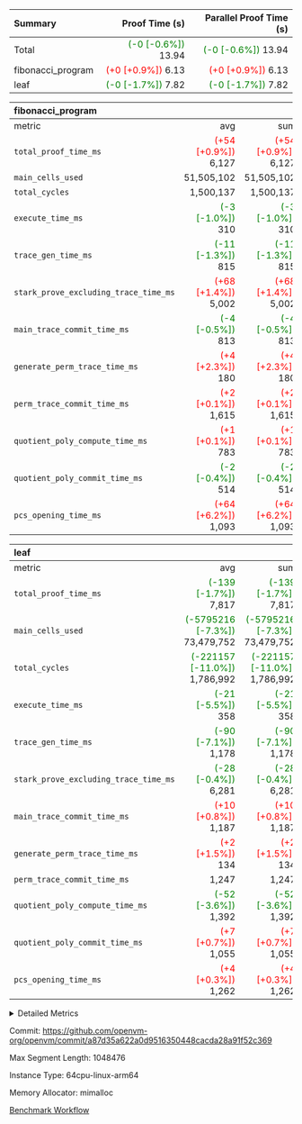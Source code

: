 | Summary | Proof Time (s) | Parallel Proof Time (s) |
|:---|---:|---:|
| Total | <span style='color: green'>(-0 [-0.6%])</span> 13.94 | <span style='color: green'>(-0 [-0.6%])</span> 13.94 |
| fibonacci_program | <span style='color: red'>(+0 [+0.9%])</span> 6.13 | <span style='color: red'>(+0 [+0.9%])</span> 6.13 |
| leaf | <span style='color: green'>(-0 [-1.7%])</span> 7.82 | <span style='color: green'>(-0 [-1.7%])</span> 7.82 |


| fibonacci_program |||||
|:---|---:|---:|---:|---:|
|metric|avg|sum|max|min|
| `total_proof_time_ms ` | <span style='color: red'>(+54 [+0.9%])</span> 6,127 | <span style='color: red'>(+54 [+0.9%])</span> 6,127 | <span style='color: red'>(+54 [+0.9%])</span> 6,127 | <span style='color: red'>(+54 [+0.9%])</span> 6,127 |
| `main_cells_used     ` |  51,505,102 |  51,505,102 |  51,505,102 |  51,505,102 |
| `total_cycles        ` |  1,500,137 |  1,500,137 |  1,500,137 |  1,500,137 |
| `execute_time_ms     ` | <span style='color: green'>(-3 [-1.0%])</span> 310 | <span style='color: green'>(-3 [-1.0%])</span> 310 | <span style='color: green'>(-3 [-1.0%])</span> 310 | <span style='color: green'>(-3 [-1.0%])</span> 310 |
| `trace_gen_time_ms   ` | <span style='color: green'>(-11 [-1.3%])</span> 815 | <span style='color: green'>(-11 [-1.3%])</span> 815 | <span style='color: green'>(-11 [-1.3%])</span> 815 | <span style='color: green'>(-11 [-1.3%])</span> 815 |
| `stark_prove_excluding_trace_time_ms` | <span style='color: red'>(+68 [+1.4%])</span> 5,002 | <span style='color: red'>(+68 [+1.4%])</span> 5,002 | <span style='color: red'>(+68 [+1.4%])</span> 5,002 | <span style='color: red'>(+68 [+1.4%])</span> 5,002 |
| `main_trace_commit_time_ms` | <span style='color: green'>(-4 [-0.5%])</span> 813 | <span style='color: green'>(-4 [-0.5%])</span> 813 | <span style='color: green'>(-4 [-0.5%])</span> 813 | <span style='color: green'>(-4 [-0.5%])</span> 813 |
| `generate_perm_trace_time_ms` | <span style='color: red'>(+4 [+2.3%])</span> 180 | <span style='color: red'>(+4 [+2.3%])</span> 180 | <span style='color: red'>(+4 [+2.3%])</span> 180 | <span style='color: red'>(+4 [+2.3%])</span> 180 |
| `perm_trace_commit_time_ms` | <span style='color: red'>(+2 [+0.1%])</span> 1,615 | <span style='color: red'>(+2 [+0.1%])</span> 1,615 | <span style='color: red'>(+2 [+0.1%])</span> 1,615 | <span style='color: red'>(+2 [+0.1%])</span> 1,615 |
| `quotient_poly_compute_time_ms` | <span style='color: red'>(+1 [+0.1%])</span> 783 | <span style='color: red'>(+1 [+0.1%])</span> 783 | <span style='color: red'>(+1 [+0.1%])</span> 783 | <span style='color: red'>(+1 [+0.1%])</span> 783 |
| `quotient_poly_commit_time_ms` | <span style='color: green'>(-2 [-0.4%])</span> 514 | <span style='color: green'>(-2 [-0.4%])</span> 514 | <span style='color: green'>(-2 [-0.4%])</span> 514 | <span style='color: green'>(-2 [-0.4%])</span> 514 |
| `pcs_opening_time_ms ` | <span style='color: red'>(+64 [+6.2%])</span> 1,093 | <span style='color: red'>(+64 [+6.2%])</span> 1,093 | <span style='color: red'>(+64 [+6.2%])</span> 1,093 | <span style='color: red'>(+64 [+6.2%])</span> 1,093 |

| leaf |||||
|:---|---:|---:|---:|---:|
|metric|avg|sum|max|min|
| `total_proof_time_ms ` | <span style='color: green'>(-139 [-1.7%])</span> 7,817 | <span style='color: green'>(-139 [-1.7%])</span> 7,817 | <span style='color: green'>(-139 [-1.7%])</span> 7,817 | <span style='color: green'>(-139 [-1.7%])</span> 7,817 |
| `main_cells_used     ` | <span style='color: green'>(-5795216 [-7.3%])</span> 73,479,752 | <span style='color: green'>(-5795216 [-7.3%])</span> 73,479,752 | <span style='color: green'>(-5795216 [-7.3%])</span> 73,479,752 | <span style='color: green'>(-5795216 [-7.3%])</span> 73,479,752 |
| `total_cycles        ` | <span style='color: green'>(-221157 [-11.0%])</span> 1,786,992 | <span style='color: green'>(-221157 [-11.0%])</span> 1,786,992 | <span style='color: green'>(-221157 [-11.0%])</span> 1,786,992 | <span style='color: green'>(-221157 [-11.0%])</span> 1,786,992 |
| `execute_time_ms     ` | <span style='color: green'>(-21 [-5.5%])</span> 358 | <span style='color: green'>(-21 [-5.5%])</span> 358 | <span style='color: green'>(-21 [-5.5%])</span> 358 | <span style='color: green'>(-21 [-5.5%])</span> 358 |
| `trace_gen_time_ms   ` | <span style='color: green'>(-90 [-7.1%])</span> 1,178 | <span style='color: green'>(-90 [-7.1%])</span> 1,178 | <span style='color: green'>(-90 [-7.1%])</span> 1,178 | <span style='color: green'>(-90 [-7.1%])</span> 1,178 |
| `stark_prove_excluding_trace_time_ms` | <span style='color: green'>(-28 [-0.4%])</span> 6,281 | <span style='color: green'>(-28 [-0.4%])</span> 6,281 | <span style='color: green'>(-28 [-0.4%])</span> 6,281 | <span style='color: green'>(-28 [-0.4%])</span> 6,281 |
| `main_trace_commit_time_ms` | <span style='color: red'>(+10 [+0.8%])</span> 1,187 | <span style='color: red'>(+10 [+0.8%])</span> 1,187 | <span style='color: red'>(+10 [+0.8%])</span> 1,187 | <span style='color: red'>(+10 [+0.8%])</span> 1,187 |
| `generate_perm_trace_time_ms` | <span style='color: red'>(+2 [+1.5%])</span> 134 | <span style='color: red'>(+2 [+1.5%])</span> 134 | <span style='color: red'>(+2 [+1.5%])</span> 134 | <span style='color: red'>(+2 [+1.5%])</span> 134 |
| `perm_trace_commit_time_ms` |  1,247 |  1,247 |  1,247 |  1,247 |
| `quotient_poly_compute_time_ms` | <span style='color: green'>(-52 [-3.6%])</span> 1,392 | <span style='color: green'>(-52 [-3.6%])</span> 1,392 | <span style='color: green'>(-52 [-3.6%])</span> 1,392 | <span style='color: green'>(-52 [-3.6%])</span> 1,392 |
| `quotient_poly_commit_time_ms` | <span style='color: red'>(+7 [+0.7%])</span> 1,055 | <span style='color: red'>(+7 [+0.7%])</span> 1,055 | <span style='color: red'>(+7 [+0.7%])</span> 1,055 | <span style='color: red'>(+7 [+0.7%])</span> 1,055 |
| `pcs_opening_time_ms ` | <span style='color: red'>(+4 [+0.3%])</span> 1,262 | <span style='color: red'>(+4 [+0.3%])</span> 1,262 | <span style='color: red'>(+4 [+0.3%])</span> 1,262 | <span style='color: red'>(+4 [+0.3%])</span> 1,262 |



<details>
<summary>Detailed Metrics</summary>

| group | num_segments | keygen_time_ms | commit_exe_time_ms |
| --- | --- | --- | --- |
| fibonacci_program | 1 | 341 | 7 | 

| group | air_name | quotient_deg | interactions | constraints |
| --- | --- | --- | --- | --- |
| fibonacci_program | AccessAdapterAir<16> | 2 | 5 | 14 | 
| fibonacci_program | AccessAdapterAir<2> | 2 | 5 | 14 | 
| fibonacci_program | AccessAdapterAir<32> | 2 | 5 | 14 | 
| fibonacci_program | AccessAdapterAir<4> | 2 | 5 | 14 | 
| fibonacci_program | AccessAdapterAir<64> | 2 | 5 | 14 | 
| fibonacci_program | AccessAdapterAir<8> | 2 | 5 | 14 | 
| fibonacci_program | BitwiseOperationLookupAir<8> | 2 | 2 | 4 | 
| fibonacci_program | MemoryMerkleAir<8> | 2 | 4 | 40 | 
| fibonacci_program | PersistentBoundaryAir<8> | 2 | 3 | 6 | 
| fibonacci_program | PhantomAir | 2 | 3 | 5 | 
| fibonacci_program | Poseidon2PeripheryAir<BabyBearParameters>, 1> | 2 | 1 | 286 | 
| fibonacci_program | ProgramAir | 1 | 1 | 4 | 
| fibonacci_program | RangeTupleCheckerAir<2> | 1 | 1 | 4 | 
| fibonacci_program | VariableRangeCheckerAir | 1 | 1 | 4 | 
| fibonacci_program | VmAirWrapper<Rv32BaseAluAdapterAir, BaseAluCoreAir<4, 8> | 2 | 19 | 43 | 
| fibonacci_program | VmAirWrapper<Rv32BaseAluAdapterAir, LessThanCoreAir<4, 8> | 2 | 17 | 39 | 
| fibonacci_program | VmAirWrapper<Rv32BaseAluAdapterAir, ShiftCoreAir<4, 8> | 2 | 23 | 90 | 
| fibonacci_program | VmAirWrapper<Rv32BranchAdapterAir, BranchEqualCoreAir<4> | 2 | 11 | 25 | 
| fibonacci_program | VmAirWrapper<Rv32BranchAdapterAir, BranchLessThanCoreAir<4, 8> | 2 | 13 | 41 | 
| fibonacci_program | VmAirWrapper<Rv32CondRdWriteAdapterAir, Rv32JalLuiCoreAir> | 2 | 10 | 22 | 
| fibonacci_program | VmAirWrapper<Rv32HintStoreAdapterAir, Rv32HintStoreCoreAir> | 2 | 15 | 17 | 
| fibonacci_program | VmAirWrapper<Rv32JalrAdapterAir, Rv32JalrCoreAir> | 2 | 16 | 20 | 
| fibonacci_program | VmAirWrapper<Rv32LoadStoreAdapterAir, LoadSignExtendCoreAir<4, 8> | 2 | 18 | 33 | 
| fibonacci_program | VmAirWrapper<Rv32LoadStoreAdapterAir, LoadStoreCoreAir<4> | 2 | 17 | 38 | 
| fibonacci_program | VmAirWrapper<Rv32MultAdapterAir, DivRemCoreAir<4, 8> | 2 | 25 | 88 | 
| fibonacci_program | VmAirWrapper<Rv32MultAdapterAir, MulHCoreAir<4, 8> | 2 | 24 | 38 | 
| fibonacci_program | VmAirWrapper<Rv32MultAdapterAir, MultiplicationCoreAir<4, 8> | 2 | 19 | 26 | 
| fibonacci_program | VmAirWrapper<Rv32RdWriteAdapterAir, Rv32AuipcCoreAir> | 2 | 11 | 15 | 
| fibonacci_program | VmConnectorAir | 2 | 3 | 9 | 
| leaf | AccessAdapterAir<2> | 4 | 5 | 12 | 
| leaf | AccessAdapterAir<4> | 4 | 5 | 12 | 
| leaf | AccessAdapterAir<8> | 4 | 5 | 12 | 
| leaf | FriReducedOpeningAir | 4 | 35 | 59 | 
| leaf | NativePoseidon2Air<BabyBearParameters>, 1> | 4 | 176 | 590 | 
| leaf | PhantomAir | 4 | 3 | 4 | 
| leaf | ProgramAir | 1 | 1 | 4 | 
| leaf | VariableRangeCheckerAir | 1 | 1 | 4 | 
| leaf | VmAirWrapper<BranchNativeAdapterAir, BranchEqualCoreAir<1> | 2 | 11 | 23 | 
| leaf | VmAirWrapper<JalNativeAdapterAir, JalCoreAir> | 4 | 7 | 6 | 
| leaf | VmAirWrapper<NativeAdapterAir<2, 0>, PublicValuesCoreAir> | 4 | 11 | 23 | 
| leaf | VmAirWrapper<NativeAdapterAir<2, 1>, FieldArithmeticCoreAir> | 4 | 15 | 23 | 
| leaf | VmAirWrapper<NativeLoadStoreAdapterAir<1>, NativeLoadStoreCoreAir<1> | 4 | 15 | 20 | 
| leaf | VmAirWrapper<NativeLoadStoreAdapterAir<4>, NativeLoadStoreCoreAir<4> | 4 | 15 | 20 | 
| leaf | VmAirWrapper<NativeVectorizedAdapterAir<4>, FieldExtensionCoreAir> | 4 | 15 | 23 | 
| leaf | VmConnectorAir | 4 | 3 | 8 | 
| leaf | VolatileBoundaryAir | 4 | 4 | 16 | 

| group | air_name | idx | rows | prep_cols | perm_cols | main_cols | cells |
| --- | --- | --- | --- | --- | --- | --- | --- |
| leaf | AccessAdapterAir<2> | 0 | 262,144 |  | 16 | 11 | 7,077,888 | 
| leaf | AccessAdapterAir<4> | 0 | 131,072 |  | 16 | 13 | 3,801,088 | 
| leaf | AccessAdapterAir<8> | 0 | 512 |  | 16 | 17 | 16,896 | 
| leaf | FriReducedOpeningAir | 0 | 131,072 |  | 76 | 64 | 18,350,080 | 
| leaf | NativePoseidon2Air<BabyBearParameters>, 1> | 0 | 32,768 |  | 356 | 399 | 24,739,840 | 
| leaf | PhantomAir | 0 | 32,768 |  | 8 | 6 | 458,752 | 
| leaf | ProgramAir | 0 | 131,072 |  | 8 | 10 | 2,359,296 | 
| leaf | VariableRangeCheckerAir | 0 | 262,144 | 2 | 8 | 1 | 2,359,296 | 
| leaf | VmAirWrapper<BranchNativeAdapterAir, BranchEqualCoreAir<1> | 0 | 524,288 |  | 28 | 23 | 26,738,688 | 
| leaf | VmAirWrapper<JalNativeAdapterAir, JalCoreAir> | 0 | 65,536 |  | 12 | 10 | 1,441,792 | 
| leaf | VmAirWrapper<NativeAdapterAir<2, 0>, PublicValuesCoreAir> | 0 | 64 |  | 16 | 23 | 2,496 | 
| leaf | VmAirWrapper<NativeAdapterAir<2, 1>, FieldArithmeticCoreAir> | 0 | 1,048,576 |  | 20 | 30 | 52,428,800 | 
| leaf | VmAirWrapper<NativeLoadStoreAdapterAir<1>, NativeLoadStoreCoreAir<1> | 0 | 524,288 |  | 36 | 25 | 31,981,568 | 
| leaf | VmAirWrapper<NativeLoadStoreAdapterAir<4>, NativeLoadStoreCoreAir<4> | 0 | 65,536 |  | 36 | 34 | 4,587,520 | 
| leaf | VmAirWrapper<NativeVectorizedAdapterAir<4>, FieldExtensionCoreAir> | 0 | 32,768 |  | 20 | 40 | 1,966,080 | 
| leaf | VmConnectorAir | 0 | 2 | 1 | 8 | 4 | 24 | 
| leaf | VolatileBoundaryAir | 0 | 524,288 |  | 8 | 11 | 9,961,472 | 

| group | air_name | segment | rows | prep_cols | perm_cols | main_cols | cells |
| --- | --- | --- | --- | --- | --- | --- | --- |
| fibonacci_program | AccessAdapterAir<8> | 0 | 64 |  | 24 | 17 | 2,624 | 
| fibonacci_program | BitwiseOperationLookupAir<8> | 0 | 65,536 | 3 | 8 | 2 | 655,360 | 
| fibonacci_program | MemoryMerkleAir<8> | 0 | 512 |  | 20 | 32 | 26,624 | 
| fibonacci_program | PersistentBoundaryAir<8> | 0 | 64 |  | 12 | 20 | 2,048 | 
| fibonacci_program | PhantomAir | 0 | 2 |  | 12 | 6 | 36 | 
| fibonacci_program | Poseidon2PeripheryAir<BabyBearParameters>, 1> | 0 | 256 |  | 8 | 300 | 78,848 | 
| fibonacci_program | ProgramAir | 0 | 4,096 |  | 8 | 10 | 73,728 | 
| fibonacci_program | RangeTupleCheckerAir<2> | 0 | 524,288 | 2 | 8 | 1 | 4,718,592 | 
| fibonacci_program | VariableRangeCheckerAir | 0 | 262,144 | 2 | 8 | 1 | 2,359,296 | 
| fibonacci_program | VmAirWrapper<Rv32BaseAluAdapterAir, BaseAluCoreAir<4, 8> | 0 | 1,048,576 |  | 80 | 36 | 121,634,816 | 
| fibonacci_program | VmAirWrapper<Rv32BaseAluAdapterAir, LessThanCoreAir<4, 8> | 0 | 524,288 |  | 40 | 37 | 40,370,176 | 
| fibonacci_program | VmAirWrapper<Rv32BaseAluAdapterAir, ShiftCoreAir<4, 8> | 0 | 2 |  | 52 | 53 | 210 | 
| fibonacci_program | VmAirWrapper<Rv32BranchAdapterAir, BranchEqualCoreAir<4> | 0 | 262,144 |  | 48 | 26 | 19,398,656 | 
| fibonacci_program | VmAirWrapper<Rv32BranchAdapterAir, BranchLessThanCoreAir<4, 8> | 0 | 8 |  | 56 | 32 | 704 | 
| fibonacci_program | VmAirWrapper<Rv32CondRdWriteAdapterAir, Rv32JalLuiCoreAir> | 0 | 131,072 |  | 44 | 18 | 8,126,464 | 
| fibonacci_program | VmAirWrapper<Rv32HintStoreAdapterAir, Rv32HintStoreCoreAir> | 0 | 4 |  | 36 | 26 | 248 | 
| fibonacci_program | VmAirWrapper<Rv32JalrAdapterAir, Rv32JalrCoreAir> | 0 | 16 |  | 36 | 28 | 1,024 | 
| fibonacci_program | VmAirWrapper<Rv32LoadStoreAdapterAir, LoadStoreCoreAir<4> | 0 | 32 |  | 72 | 40 | 3,584 | 
| fibonacci_program | VmAirWrapper<Rv32RdWriteAdapterAir, Rv32AuipcCoreAir> | 0 | 16 |  | 28 | 21 | 784 | 
| fibonacci_program | VmConnectorAir | 0 | 2 | 1 | 12 | 4 | 32 | 

| group | idx | trace_gen_time_ms | total_proof_time_ms | total_cycles | total_cells | stark_prove_excluding_trace_time_ms | quotient_poly_compute_time_ms | quotient_poly_commit_time_ms | perm_trace_commit_time_ms | pcs_opening_time_ms | main_trace_commit_time_ms | main_cells_used | generate_perm_trace_time_ms | execute_time_ms |
| --- | --- | --- | --- | --- | --- | --- | --- | --- | --- | --- | --- | --- | --- | --- |
| leaf | 0 | 1,178 | 7,817 | 1,786,992 | 188,271,576 | 6,281 | 1,392 | 1,055 | 1,247 | 1,262 | 1,187 | 73,479,752 | 134 | 358 | 

| group | segment | trace_gen_time_ms | total_proof_time_ms | total_cycles | total_cells | stark_prove_excluding_trace_time_ms | quotient_poly_compute_time_ms | quotient_poly_commit_time_ms | perm_trace_commit_time_ms | pcs_opening_time_ms | main_trace_commit_time_ms | main_cells_used | generate_perm_trace_time_ms | execute_time_ms |
| --- | --- | --- | --- | --- | --- | --- | --- | --- | --- | --- | --- | --- | --- | --- |
| fibonacci_program | 0 | 815 | 6,127 | 1,500,137 | 197,453,854 | 5,002 | 783 | 514 | 1,615 | 1,093 | 813 | 51,505,102 | 180 | 310 | 

</details>


Commit: https://github.com/openvm-org/openvm/commit/a87d35a622a0d9516350448cacda28a91f52c369

Max Segment Length: 1048476

Instance Type: 64cpu-linux-arm64

Memory Allocator: mimalloc

[Benchmark Workflow](https://github.com/openvm-org/openvm/actions/runs/12890526248)
